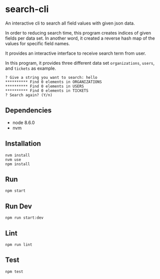 search-cli
==========

An interactive cli to search all field values with given json data.

In order to reducing search time, this program creates indices of given fields per data set. In another word, it created a reverse hash map of the values for specific field names.

It provides an interactive interface to receive search term from user.

In this program, it provides three different data set `organizations`, `users`, and `tickets` as example.

```
? Give a string you want to search: hello
********** Find 0 elements in ORGANIZATIONS
********** Find 0 elements in USERS
********** Find 0 elements in TICKETS
? Search again? (Y/n)
```

## Dependencies

+ node 8.6.0
+ nvm

## Installation

```
nvm install
nvm use
npm install
```

## Run

```
npm start
```

## Run Dev

```
npm run start:dev
```

## Lint

```
npm run lint
```

## Test

```
npm test
```
